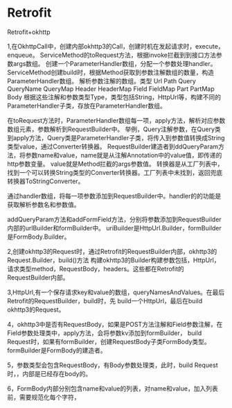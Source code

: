 # Retrofit
Retrofit+okhttp

1,在OkhttpCall中，创建内部okhttp3的Call，创建时机在发起请求时，execute，enqueue。
ServiceMethod的toRequest方法，根据invoke拦截到到接口方法参数args数组。
创建一个ParameterHandler数组，分配一个参数处理handler。
ServiceMethod创建build时，根据Method获取到参数注解数组的数量，构造ParameterHandler数组。
解析参数注解的数组。类型
Url
Path
Query
QueryName
QueryMap
Header
HeaderMap
Field
FieldMap
Part
PartMap
Body
根据这些注解和参数类型Type，类型包括String，HttpUrl等，构建不同的ParameterHandler子类，存放在ParameterHandler数组。

在toRequest方法时，ParameterHandler数组每一项，apply方法，解析对应参数数组元素，参数解析到RequestBuilder中。
举例，Query注解参数，在Query类到apply方法，Query类是ParameterHandler子类，将传入到参数值转换成String类型value，通过Converter转换器。
RequestBuilder建造者到ddQueryParam方法，将参数name和value，name就是从注解Annotation中的value值，即传递的http参数变量。
value就是Method拦截的args参数值。
转换器是从工厂列表中，找到一个可以转换String类型的Converter转换器。工厂列表中未找到，返回兜底转换器ToStringConverter。

通过handler数组，将每一项参数添加到RequestBuilder中。handler的的功能是获取解析参数名和参数值。

addQueryParam方法和addFormField方法，分别将参数添加到RequestBuilder内部的urlBuilder和formBuilder中。
uriBuilder是HttpUrl.Builder，formBuilder是FormBody.Builder。

2,创建okhttp3的Request时，通过Retrofit的RequestBuilder内部，okhttp3的Request.Builder，build()方法
构建okhttp3的Builder构建参数包括，HttpUrl，请求类型method，RequestBody，headers。这些都在Retrofit的RequestBuilder内部。

3,HttpUrl,有一个保存请求key和value的数组，queryNamesAndValues。在最后Retrofit的RequestBuilder，build时，先
build一个HttpUrl，最后在build okhttp3的Request。

4，okhttp3中是否有RequestBody，如果是POST方法注解和Field参数注解，在Field参数处理类中，apply方法，会将参数kv添加到formBuilder，
build Request时，如果有formBuilder，创建RequestBody子类FormBody类型。formBuilder是FormBody的建造者。

5，参数类型会包含RequestBody，有Body参数处理类，此时，build Request时，，内部是已经存在body的。

6，FormBody内部分别包含name和value的列表，对name和value，加入列表前，需要规范化每个字符，